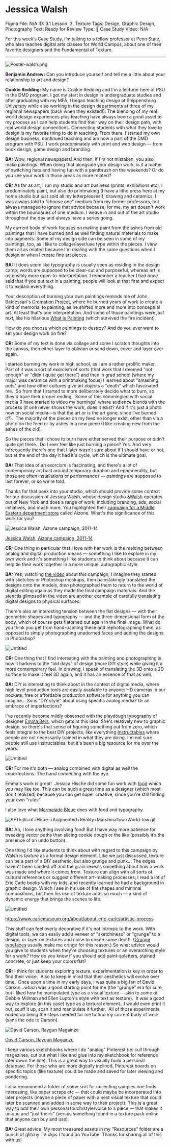 # Jessica Walsh

Figma File: N/A
ID: 3.1
Lesson: 3. Texture
Tags: Design, Graphic Design, Photography
Text: Ready for Review
Type: 🔎 Case Study
Video: N/A

For this week’s Case Study, I’m talking to a fellow professor at Penn State, who also teaches digital arts classes for World Campus, about one of their favorite designers and the Fundamental of Texture.

---

![Poster-walsh.png](Jessica%20Walsh%202e9520e5c8594a36842eec17ee7ebda4/Poster-walsh.png)

**Benjamin Andrew:** Can you introduce yourself and tell me a little about your relationship to art and design?

**Cookie Redding:** My name is Cookie Redding and I'm a lecturer here at PSU in the DMD program. I got my start in design in undergraduate studies and after graduating with my MFA, I began teaching design at Shippensburg University while also working in the design departments at three of my regional newspapers (back when they existed!). The blending of my real world design experiences plus teaching have always been a great asset to my process as I can help students find their way on their design path, with real world design connections. Connecting students with what they love to design is my favorite thing to do in teaching. From there, I started my own design business, continued teaching and am now a part of the DMD program with PSU. I work predominately with print and web design — from book design, game design and branding.

**********BA:********** Wow, regional newspapers! And then, if I'm not mistaken, you also make paintings. When doing that alongside your design work, is it a matter of switching hats and having fun with a paintbrush on the weekends? Or do you see your work in those areas as more related?

**CR:** As far as art, I run my studio and art business (prints, exhibitions etc). I predominately paint, but also do printmaking (I have a litho press here at my home studio but just sold all my letterpresses!), drawing and ceramics. I was always told to "choose one" medium from my former professors, but always managed to ignore that advice because, for me, my art doesn't work within the boundaries of one medium. I weave in and out of the art studio throughout the day and always have a series going. 

My current body of work focuses on making paint from the ashes from old paintings that I have burned and as well finding natural materials to make into pigments. Some of my design side can be seen in some of my paintings, too, as I like to collage/layer/use type within the pieces. I view them all as related because I'm dealing with the same questions when I design or when I create fine art pieces.

********BA:******** It does seem like typography is usually seen as residing in the design camp; words are supposed to be clear-cut and purposeful, whereas art is ostensibly more open-to-interpretation. I remember a teacher I had once said that if you put text in a painting, people will look at that first and expect it to explain everything.

Your description of burning your own paintings reminds me of John Baldessari's [Cremation Project](https://daily.jstor.org/why-john-baldessari-burned-his-own-art/), where he burned years of work to create a kind of memorial to painting, as he shifted more and more into conceptual art. At least that's one interpretation. And some of those paintings were *just text,* like his hilarious [What is Painting](https://www.moma.org/collection/works/79910) (which survived the fire incident).

How do you choose which paintings to destroy? And do you ever want to set your design work on fire?

********CR:********  Some of my text is done via collage and some I scratch thoughts into the canvas, then either layer to oblivion or sand down, cover and layer over again.

I started burning my work in high school, as I am a rather prolific maker.  Part of it was a sort of exorcism of sorts (that work that I deemed "not enough" or "didn't quite get there") and then in grad school (where my major was ceramics with a printmaking focus) I learned about "smashing pots" and how other cultures give art objects a "death" which fascinated me.  So from that I started to more deliberately decide what to burn, so they'd have their proper ending.  Some of this commingled with social media (I have started to video my burnings) where audience blends with the process (if one never shows the work, does it exist? And if it's just a photo now on social media—is that the art or is the art gone, since I've burned it?).  The majority of the pieces on my feed no longer exist, other than via a photo on the feed or by ashes in a new piece (I like creating new from the ashes of the old).

So the pieces that I chose to burn have either served their purpose or didn't quite get there.  Do I ever feel like just burning a piece? Yes. And very infrequently there's one that I later wasn't sure about if I should have or not, but at the end of the day it had it's cycle, which is the ultimate goal.

********BA:******** That idea of an exorcism is fascinating, and there's a lot of contemporary art built around temporary duration and ephemerality, but those are often installations or performances — paintings are supposed to last forever, or so we're told.

Thanks for that peek into your studio, which should provide some context for our discussion of Jessica Walsh, whose design studio [&Walsh](https://andwalsh.com/) operates out of New York and does a range of work, including branding, ads, social initiatives, and much more. You highlighted their [campaign for a Middle Eastern department store](https://andwalsh.com/work/advertising/aizone-campaign-11-14/) called Aizone. What's the significance of this work for you? 

![[Jessica Walsh, Aizone campaign, 2011-14](https://andwalsh.com/work/advertising/aizone-campaign-11-14/)](Jessica%20Walsh%202e9520e5c8594a36842eec17ee7ebda4/Untitled.png)

[Jessica Walsh, Aizone campaign, 2011-14](https://andwalsh.com/work/advertising/aizone-campaign-11-14/)

**CR:** One thing in particular that I love with her work is the melding between analog and digital production means — something I like to explore in my own work and it's something I like students to think about because it can help tie their work together in a more unique, autographic style.

********BA:******** Yes, watching [the video](https://vimeo.com/72424814) about this campaign, I imagine they started with sketches or Photoshop mockups, then painstakingly translated the designs onto the models, *then* photographed them to return to the world of digital editing again as they made the final campaign materials. And the stencils glimpsed in the video are another example of carefully translating digital designs to physical surfaces.

There's also an interesting tension between the flat designs — with their geometric shapes and typography — and the three-dimensional form of the body, which of course gets flattened out again in the final image. What do you think you get from hand-painting these and rephotographing them, as opposed to simply photographing unadorned faces and adding the designs in Photoshop?

![Untitled](Jessica%20Walsh%202e9520e5c8594a36842eec17ee7ebda4/Untitled%201.png)

********CR:******** One thing that I find interesting with the painting and photographing is how it harkens to the "old days" of design (more DIY style) while giving it a more contemporary feel. In drawing, I speak of translating the 3D onto a 2D surface to make it feel 3D again, and it has an essence of that as well.

******BA:******  DIY is interesting to think about in the context of digital media, where high level production tools are easily available to anyone: HD cameras in our pockets, free or affordable production software for anything you can imagine... So is "DIY style" about using specific analog media? Or an embrace of imperfections?

I've recently become mildly obsessed with the playdough typography of designer [Emma Bers](https://www.itsnicethat.com/articles/emma-bers-graphic-design-200422), which gets at this idea. She's relatively new to graphic design, so there's that sense of figuring something out from zero, which feels integral to the best DIY projects, like everything [Instructables](https://www.instructables.com/) where people are not necessarily trained in what they are doing. I'm not sure people still use Instructables, but it's been a big resource for me over the years.

![Untitled](Jessica%20Walsh%202e9520e5c8594a36842eec17ee7ebda4/Untitled%202.png)

********CR:********  For me it's both — analog combined with digital as well the imperfections. The hand connecting with the eye.

Emma's work is great!  Jessica Hische did some fun work with [food](https://jessicahische.is/obsessedwithsalt) which you may like too. This can be such a great time as a designer (which most don't realized) because you can get super creative, since you're still finding your own "rules"

I also love what [Marmalade Bleue](https://marmaladebleue.com/) does with food and typography.

![A+Thrill+of+Hope-+Augmented+Reality+Marshmallow+World-low.gif](Jessica%20Walsh%202e9520e5c8594a36842eec17ee7ebda4/AThrillofHope-AugmentedRealityMarshmallowWorld-low.gif)

********BA:********  Ah, I love anything involving food! But I have way more patience for tweaking vector paths than slicing cookie dough or the like (possibly it’s the presence of an undo button).

One thing I'd like students to think about with regard to this campaign by Walsh is *texture* as a formal design element. Like we just discussed, texture can be a part of a DIY aesthetic, but also grunge and punk... The edges haven't been sanded off and the grain reveals something about how a work was made and where it comes from. Texture can align with all sorts of cultural references or suggest different art-making processes; I read a lot of Eric Carle books with my kids, and recently learned he had a background in graphic design. Which I see in his use of flat shapes and minimal compositions, but then his use of texture adds so much — a kind of dynamic energy that brings the scenes to life.

![Untitled](Jessica%20Walsh%202e9520e5c8594a36842eec17ee7ebda4/Untitled%203.png)

https://www.carlemuseum.org/about/about-eric-carle/artistic-process

This stuff can feel overly decorative if it's not intrinsic to the work. With digital tools, we can easily add a veneer of "sketchiness" or "grunge" to a design, or layer on textures and noise to create some depth. ([Grunge typefaces](https://www.fontsquirrel.com/fonts/list/tag/grunge) usually make me cringe for this reason.) So what advice would you give to students when they're choosing textures or an overarching style for a work? How do you know if you should add paint-splatters, stained concrete, or just keep your colors flat?

******CR:****** I think for students exploring texture, experimentation is key in order to find their voice.  Also to keep in mind that their aesthetics will evolve over time.  Once upon a time in my early days, I was quite a big fan of David Carson...which was a good starting point for me (the "grunge" era for sure, but I liked how he manipulated type as a visual texture---akin to some of Debbie Millman and Ellen Lupton's style with text as texture).  It was a good way to explore (in this case) type as a textural element...I would even print it out, scuff it up, scan it and manipulate it further.  All of those experiments ended up being the steps needed for me to find my current body of work (sans the ode to Carson).

![[David Carson, Raygun Magainze](https://cvltnation.com/fuck-yeah-ray-gun-changed-90s-graphic-design/) ](Jessica%20Walsh%202e9520e5c8594a36842eec17ee7ebda4/Untitled%204.png)

[David Carson, Raygun Magainze](https://cvltnation.com/fuck-yeah-ray-gun-changed-90s-graphic-design/) 

I keep various sketchbooks where I do "analog" Pinterest (ie: cull through magazines, cut out what I like and glue into my sketchbook for reference later down the line). This is a great way to visually build a personal database. For those who are more digitally inclined, Pinterest boards on specific topics (like texture) could be made and saved for later viewing and pondering.

I also recommend a folder of some sort for collecting samples one finds interesting, like paper scraps etc — that could maybe be incorporated into later projects (maybe a piece of paper with a next visual texture that could later be scanned and added in some way to their project). This is a great way to add their own personal touch/style/voice to a piece — that makes it unique and "just theirs" (versus something found in a texture pack online that anyone can buy and use).

********BA:******** Great advice. My most treasured assets in my "Resources" folder are a bunch of glitchy TV clips I found on YouTube. Thanks for sharing all of this with us!